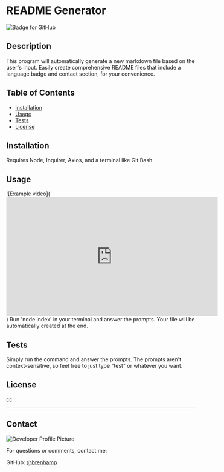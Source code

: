 # README Generator
  ![Badge for GitHub](https://img.shields.io/github/languages/top/brenhamp/readme-generator?style=flat&logo=appveyor) 


  ## Description


  This program will automatically generate a new markdown file based on the user's input. Easily create comprehensive README files that include a language badge and contact section, for your convenience.
  ## Table of Contents
  * [Installation](#installation)
  * [Usage](#usage)
  * [Tests](#tests)
  * [License](#license)
  
  ## Installation
  
  Requires Node, Inquirer, Axios, and a terminal like Git Bash. 
  
  ## Usage
  ![Example video](<iframe src="https://streamable.com/e/qsaf4w" width="560" height="315" frameborder="0" allowfullscreen></iframe>)
  Run 'node index' in your terminal and answer the prompts. Your file will be automatically created at the end.
  
  ## Tests
  
  Simply run the command and answer the prompts. The prompts aren't context-sensitive, so feel free to just type "test" or whatever you want.
  
  ## License
  
  cc
  
  ---
  
  ## Contact
  
  ![Developer Profile Picture](https://avatars.githubusercontent.com/u/90241529?v=4) 
  
  For questions or comments, contact me:
 
  GitHub: [@brenhamp](https://api.github.com/users/brenhamp)
  